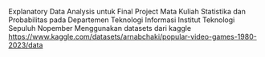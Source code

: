 Explanatory Data Analysis untuk Final Project Mata Kuliah Statistika dan Probabilitas pada Departemen Teknologi Informasi Institut Teknologi Sepuluh Nopember
Menggunakan datasets dari kaggle https://www.kaggle.com/datasets/arnabchaki/popular-video-games-1980-2023/data
